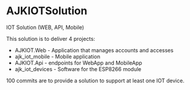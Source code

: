 # AJKIOTSolution
IOT Solution (WEB, API, Mobile)

This solution is to deliver 4 projects:  
- AJKIOT.Web - Application that manages accounts and accesses   
- ajk_iot_mobile - Mobile application  
- AJKIOT.Api - endpoints for WebApp and MobileApp  
- ajk_iot_devices - Software for the ESP8266 module
  
100 commits are to provide a solution to support at least one IOT device.  
